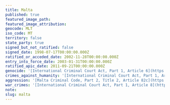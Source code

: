 ```yaml
---
title: Malta
published: true
featured_image_path:
featured_image_attribution:
geocode: MLT
iso_code: MT
territory: false
state_party: true
signed_but_not_ratified: false
signed_date: 1998-07-17T00:00:00.000Z
ratified_or_acceded_date: 2002-11-28T00:00:00.000Z
entry_into_force_date: 2003-01-31T00:00:00.000Z
ratified_apic_date: 2011-09-21T00:00:00.000Z
genocide: '[International Criminal Court Act, Part 1, Article 6](https://iccdb.hrlc.net/data/doc/40/keyword/46/)'
crimes_against_humanity: '[International Criminal Court Act, Part 1, Article 7](https://iccdb.hrlc.net/data/doc/40/keyword/13/)'
aggression: '[Malta Criminal Code, Part 2, Title 2, Article 82c](https://iccdb.hrlc.net/data/doc/149/keyword/1/)'
war_crimes: '[International Criminal Court Act, Part 1, Article 8](https://iccdb.hrlc.net/data/doc/40/keyword/145/)'
note:
slug: malta
---
```



